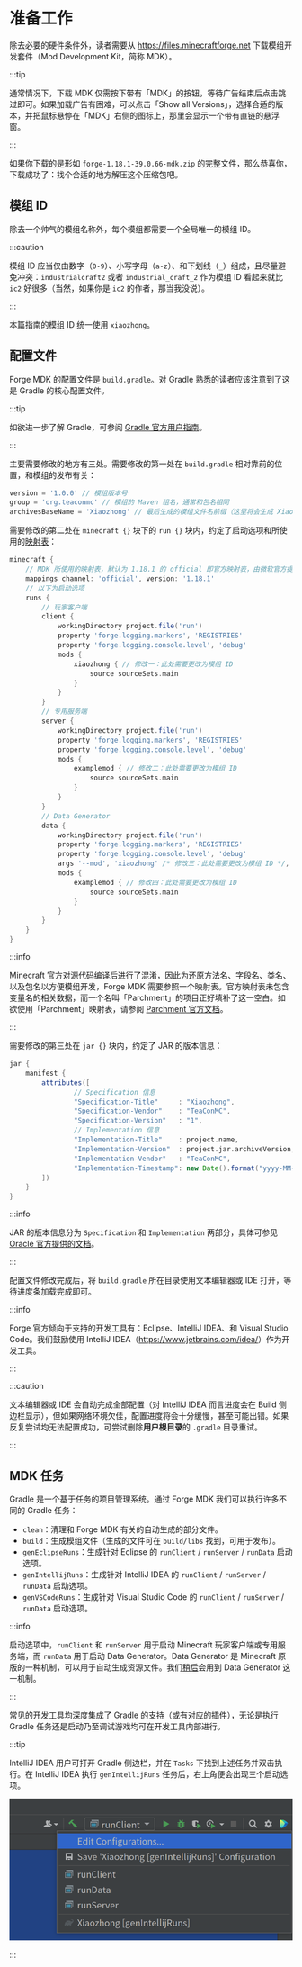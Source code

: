 # 准备工作

除去必要的硬件条件外，读者需要从 <https://files.minecraftforge.net> 下载模组开发套件（Mod Development Kit，简称 MDK）。

:::tip

通常情况下，下载 MDK 仅需按下带有「MDK」的按钮，等待广告结束后点击跳过即可。如果加载广告有困难，可以点击「Show all Versions」，选择合适的版本，并把鼠标悬停在「MDK」右侧的图标上，那里会显示一个带有直链的悬浮窗。

:::

如果你下载的是形如 `forge-1.18.1-39.0.66-mdk.zip` 的完整文件，那么恭喜你，下载成功了：找个合适的地方解压这个压缩包吧。

## 模组 ID

除去一个帅气的模组名称外，每个模组都需要一个全局唯一的模组 ID。

:::caution

模组 ID 应当仅由数字（`0-9`）、小写字母（`a-z`）、和下划线（`_`）组成，且尽量避免冲突：`industrialcraft2` 或者 `industrial_craft_2` 作为模组 ID 看起来就比 `ic2` 好很多（当然，如果你是 `ic2` 的作者，那当我没说）。

:::

本篇指南的模组 ID 统一使用 `xiaozhong`。

## 配置文件

Forge MDK 的配置文件是 `build.gradle`。对 Gradle 熟悉的读者应该注意到了这是 Gradle 的核心配置文件。

:::tip

如欲进一步了解 Gradle，可参阅 [Gradle 官方用户指南](https://docs.gradle.org/current/userguide/userguide.html)。

:::

主要需要修改的地方有三处。需要修改的第一处在 `build.gradle` 相对靠前的位置，和模组的发布有关：

```groovy
version = '1.0.0' // 模组版本号
group = 'org.teaconmc' // 模组的 Maven 组名，通常和包名相同
archivesBaseName = 'Xiaozhong' // 最后生成的模组文件名前缀（这里将会生成 Xiaozhong-1.0.0.jar）
```

需要修改的第二处在 `minecraft {}` 块下的 `run {}` 块内，约定了启动选项和所使用的[映射表](https://minecraft.fandom.com/zh/wiki/%E6%B7%B7%E6%B7%86%E6%98%A0%E5%B0%84%E8%A1%A8)：

```groovy
minecraft {
    // MDK 所使用的映射表，默认为 1.18.1 的 official 即官方映射表，由微软官方提供
    mappings channel: 'official', version: '1.18.1'
    // 以下为启动选项
    runs {
        // 玩家客户端
        client {
            workingDirectory project.file('run')
            property 'forge.logging.markers', 'REGISTRIES'
            property 'forge.logging.console.level', 'debug'
            mods {
                xiaozhong { // 修改一：此处需要更改为模组 ID
                    source sourceSets.main
                }
            }
        }
        // 专用服务端
        server {
            workingDirectory project.file('run')
            property 'forge.logging.markers', 'REGISTRIES'
            property 'forge.logging.console.level', 'debug'
            mods {
                examplemod { // 修改二：此处需要更改为模组 ID
                    source sourceSets.main
                }
            }
        }
        // Data Generator
        data {
            workingDirectory project.file('run')
            property 'forge.logging.markers', 'REGISTRIES'
            property 'forge.logging.console.level', 'debug'
            args '--mod', 'xiaozhong' /* 修改三：此处需要更改为模组 ID */, '--all', '--output', file('src/generated/resources/'), '--existing', file('src/main/resources/')
            mods {
                examplemod { // 修改四：此处需要更改为模组 ID
                    source sourceSets.main
                }
            }
        }
    }
}
```

:::info

Minecraft 官方对源代码编译后进行了混淆，因此为还原方法名、字段名、类名、以及包名以方便模组开发，Forge MDK 需要参照一个映射表。官方映射表未包含变量名的相关数据，而一个名叫「Parchment」的项目正好填补了这一空白。如欲使用「Parchment」映射表，请参阅 [Parchment 官方文档](https://github.com/ParchmentMC/Librarian/blob/dev/docs/FORGEGRADLE.md)。

:::

需要修改的第三处在 `jar {}` 块内，约定了 JAR 的版本信息：

```groovy
jar {
    manifest {
        attributes([
                // Specification 信息
                "Specification-Title"     : "Xiaozhong",
                "Specification-Vendor"    : "TeaConMC",
                "Specification-Version"   : "1",
                // Implementation 信息
                "Implementation-Title"    : project.name,
                "Implementation-Version"  : project.jar.archiveVersion,
                "Implementation-Vendor"   : "TeaConMC",
                "Implementation-Timestamp": new Date().format("yyyy-MM-dd'T'HH:mm:ssZ")
        ])
    }
}
```

:::info

JAR 的版本信息分为 `Specification` 和 `Implementation` 两部分，具体可参见 [Oracle 官方提供的文档]( https://docs.oracle.com/javase/tutorial/deployment/jar/packageman.html)。

:::

配置文件修改完成后，将 `build.gradle` 所在目录使用文本编辑器或 IDE 打开，等待进度条加载完成即可。

:::info

Forge 官方倾向于支持的开发工具有：Eclipse、IntelliJ IDEA、和 Visual Studio Code。我们鼓励使用 IntelliJ IDEA（<https://www.jetbrains.com/idea/>）作为开发工具。

:::

:::caution

文本编辑器或 IDE 会自动完成全部配置（对 IntelliJ IDEA 而言进度会在 Build 侧边栏显示），但如果网络环境欠佳，配置进度将会十分缓慢，甚至可能出错。如果反复尝试均无法配置成功，可尝试删除**用户根目录**的 `.gradle` 目录重试。

:::

## MDK 任务

Gradle 是一个基于任务的项目管理系统。通过 Forge MDK 我们可以执行许多不同的 Gradle 任务：

* `clean`：清理和 Forge MDK 有关的自动生成的部分文件。
* `build`：生成模组文件（生成的文件可在 `build/libs` 找到，可用于发布）。
* `genEclipseRuns`：生成针对 Eclipse 的 `runClient` / `runServer` / `runData` 启动选项。
* `genIntellijRuns`：生成针对 IntelliJ IDEA 的 `runClient` / `runServer` / `runData` 启动选项。
* `genVSCodeRuns`：生成针对 Visual Studio Code 的 `runClient` / `runServer` / `runData` 启动选项。

:::info

启动选项中，`runClient` 和 `runServer` 用于启动 Minecraft 玩家客户端或专用服务端，而 `runData` 用于启动 Data Generator。Data Generator 是 Minecraft 原版的一种机制，可以用于自动生成资源文件。我们[稍后](../concepts/#data-generator)会用到 Data Generator 这一机制。

:::

常见的开发工具均深度集成了 Gradle 的支持（或有对应的插件），无论是执行 Gradle 任务还是启动乃至调试游戏均可在开发工具内部进行。

:::tip

IntelliJ IDEA 用户可打开 Gradle 侧边栏，并在 `Tasks` 下找到上述任务并双击执行。在 IntelliJ IDEA 执行 `genIntellijRuns` 任务后，右上角便会出现三个启动选项。

![idea-run-example.png](idea-run-example.png)

:::

